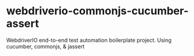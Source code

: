 # webdriverio-commonjs-cucumber-assert
WebdriverIO end-to-end test automation boilerplate project. Using cucumber, commonjs, &amp; jassert
